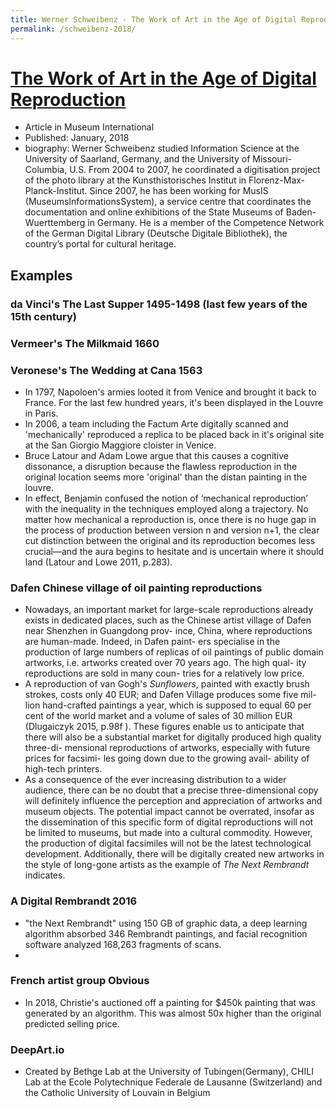 ```yaml
---
title: Werner Schweibenz - The Work of Art in the Age of Digital Reproduction
permalink: /schweibenz-2018/
---
```

# [The Work of Art in the Age of Digital Reproduction](https://www.researchgate.net/publication/329941032_The_Work_of_Art_in_the_Age_of_Digital_Reproduction?enrichId=rgreq-1a7b17a5c17c75f568d1cac896f5c87b-XXX&enrichSource=Y292ZXJQYWdlOzMyOTk0MTAzMjtBUzoxMDU4ODEzNjYyNzQ0NTgxQDE2Mjk0NTIyNTcyNzU%3D&el=1_x_2&_esc=publicationCoverPdf)
* Article in Museum International 
* Published: January, 2018
* biography: Werner Schweibenz studied Information Science at the University of Saarland, Germany, and the University of Missouri-Columbia, U.S.  From 2004 to 2007, he coordinated a digitisation project of the photo library at the Kunsthistorisches Institut in Florenz-Max-Planck-Institut. Since 2007, he has been working for MusIS (MuseumsInformationsSystem), a service centre that coordinates the documentation and online exhibitions of the State Museums of Baden-Wuerttemberg in Germany. He is a member of the Competence Network of the German Digital Library (Deutsche Digitale Bibliothek), the country’s portal for cultural heritage.


## Examples
### da Vinci's The Last Supper 1495-1498 (last few years of the 15th century)

### Vermeer's The Milkmaid 1660

### Veronese's The Wedding at Cana 1563
* In 1797, Napoloen's armies looted it from Venice and brought it back to France. For the last few hundred years, it's been displayed in the Louvre in Paris.
* In 2006, a team including the Factum Arte digitally scanned and 'mechanically' reproduced a replica to be placed back in it's original site at the San Giorgio Maggiore cloister in Venice.
* Bruce Latour and Adam Lowe argue that this causes a cognitive dissonance, a disruption because the flawless reproduction in the original location seems more 'original' than the distan painting in the louvre.
* In effect, Benjamin confused the notion of ‘mechanical reproduction’ with the inequality in the techniques employed along a trajectory. No matter how mechanical a reproduction is, once there is no huge gap in the process of production between version n and version n+1, the clear cut distinction between the original and its reproduction becomes less crucial—and the aura begins to hesitate and is uncertain where it should land (Latour and Lowe 2011, p.283).

### Dafen Chinese village of oil painting reproductions
* Nowadays, an important market for large-scale reproductions already exists in dedicated places, such as the Chinese artist village of Dafen near Shenzhen in Guangdong prov- ince, China, where reproductions are human-made. Indeed, in Dafen paint- ers specialise in the production of large numbers of replicas of oil paintings of public domain artworks, i.e. artworks created over 70 years ago. The high qual- ity reproductions are sold in many coun- tries for a relatively low price. 
* A reproduction of van Gogh's *Sunflowers*, painted with exactly brush strokes, costs only 40 EUR; and Dafen Village produces some five mil- lion hand-crafted paintings a year, which is supposed to equal 60 per cent of the world market and a volume of sales of 30 million EUR (Dlugaiczyk 2015, p.98f ). These figures enable us to anticipate that there will also be a substantial market for digitally produced high quality three-di- mensional reproductions of artworks, especially with future prices for facsimi- les going down due to the growing avail- ability of high-tech printers.
* As a consequence of the ever increasing distribution to a wider audience, there can be no doubt that a precise three-dimensional copy will definitely influence the perception and appreciation of artworks and museum objects. The potential impact cannot be overrated, insofar as the dissemination of this specific form of digital reproductions will not be limited to museums, but made into a cultural commodity. However, the production of digital facsimiles will not be the latest technological development. Additionally, there will be digitally created new artworks in the style of long-gone artists as the example of *The Next Rembrandt* indicates.



### A Digital Rembrandt 2016
* "the Next Rembrandt" using 150 GB of graphic data, a deep learning algorithm absorbed 346 Rembrandt paintings, and facial recognition software analyzed 168,263 fragments of scans.
* 


### French artist group Obvious
* In 2018, Christie's auctioned off a painting for $450k painting that was generated by an algorithm. This was almost 50x higher than the original predicted selling price.


### DeepArt.io
* Created by Bethge Lab at the University of Tubingen(Germany), CHILI Lab at the Ecole Polytechnique Federale de Lausanne (Switzerland) and the Catholic University of Louvain in Belgium
